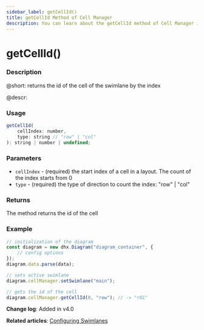 ```yaml
---
sidebar_label: getCellId()
title: getCellId Method of Cell Manager
description: You can learn about the getCellId method of Cell Manager in the documentation of the DHTMLX JavaScript Diagram library. Browse developer guides and API reference, try out code examples and live demos, and download a free 30-day evaluation version of DHTMLX Diagram.
---
```


# getCellId()

### Description

@short: returns the id of the cell of the swimlane by the index

@descr:

### Usage

~~~js
getCellId(
    cellIndex: number, 
    type: string // "row" | "col"
): string | number | undefined;
~~~

### Parameters

- `cellIndex` - (required) the start index of a cell in a layout. The count of the index starts from 0
- `type` - (required) the type of direction to count the index: "row" | "col"

### Returns

The method returns the id of the cell

### Example

~~~js
// initialization of the diagram
const diagram = new dhx.Diagram("diagram_container", {
    // config options
});
diagram.data.parse(data);

// sets active swimlane
diagram.cellManager.setSwimlane("main"); 

// gets the id of the cell
diagram.cellManager.getCellId(0, "row"); // -> "r01"
~~~

**Change log**: Added in v4.0

**Related articles**: [Configuring Swimlanes](../../../swimlanes/index/)
